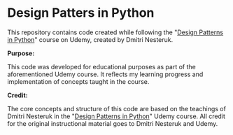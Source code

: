 # Design Patters in Python
This repository contains code created while following the "[Design Patterns in Python](https://www.udemy.com/course/design-patterns-python/?srsltid=AfmBOorNGe0pNf7LUOYhppbL-i-IWg2H7Hej0QIJeVxMODTxz0n7Hd8e&couponCode=ST1MT31025G1#instructor-1)" course on Udemy, created by Dmitri Nesteruk.

**Purpose:**

This code was developed for educational purposes as part of the aforementioned Udemy course. It reflects my learning progress and implementation of concepts taught in the course.

**Credit:**

The core concepts and structure of this code are based on the teachings of Dmitri Nesteruk in the "[Design Patterns in Python](https://www.udemy.com/course/design-patterns-python/?srsltid=AfmBOorNGe0pNf7LUOYhppbL-i-IWg2H7Hej0QIJeVxMODTxz0n7Hd8e&couponCode=ST1MT31025G1#instructor-1)" Udemy course. All credit for the original instructional material goes to Dmitri Nesteruk and Udemy.
